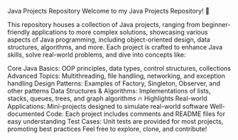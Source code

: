 Java Projects Repository
Welcome to my Java Projects Repository! 🌟

This repository houses a collection of Java projects, ranging from beginner-friendly applications to more complex solutions, showcasing various aspects of Java programming, including object-oriented design, data structures, algorithms, and more. Each project is crafted to enhance Java skills, solve real-world problems, and dive into concepts like:

Core Java Basics: OOP principles, data types, control structures, collections
Advanced Topics: Multithreading, file handling, networking, and exception handling
Design Patterns: Examples of Factory, Singleton, Observer, and other patterns
Data Structures & Algorithms: Implementations of lists, stacks, queues, trees, and graph algorithms
🔥 Highlights
Real-world Applications: Mini-projects designed to simulate real-world software
Well-documented Code: Each project includes comments and README files for easy understanding
Test Cases: Unit tests are provided for most projects, promoting best practices
Feel free to explore, clone, and contribute!
